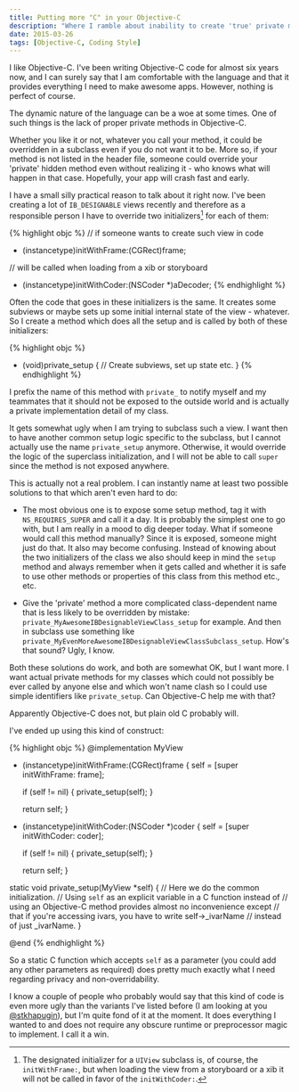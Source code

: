 ```yaml
---
title: Putting more "C" in your Objective-C
description: "Where I ramble about inability to create 'true' private methods for Objective-C classes."
date: 2015-03-26
tags: [Objective-C, Coding Style]
---
```

I like Objective-C. I've been writing Objective-C code for almost six years now, and I can surely say that I am comfortable with the language and that it provides everything I need to make awesome apps. However, nothing is perfect of course.

The dynamic nature of the language can be a woe at some times. One of such things is the lack of proper private methods in Objective-C.
<!--more-->

Whether you like it or not, whatever you call your method, it could
be overridden in a subclass even if you do not want it to be. More so, if your method is not listed in the header file, someone could override your 'private' hidden method even without realizing it - who knows what will happen in that case. Hopefully, your app will crash fast and early.

I have a small silly practical reason to talk about it right now. I've been creating a lot of `IB_DESIGNABLE` views recently and therefore as a responsible person I have to override two initializers[^1] for each of them:

[^1]: The designated initializer for a `UIView` subclass is, of course, the `initWithFrame:`, but when loading the view from a storyboard or a xib it will not be called in favor of the `initWithCoder:`.

{% highlight objc %}
// if someone wants to create such view in code
- (instancetype)initWithFrame:(CGRect)frame;

// will be called when loading from a xib or storyboard
- (instancetype)initWithCoder:(NSCoder *)aDecoder;
{% endhighlight %}

Often the code that goes in these initializers is the same. It creates some subviews or maybe sets up some initial internal state of the view - whatever. So I create a method which does all the setup and is called by both of these initializers:

{% highlight objc %}
- (void)private_setup
{
    // Create subviews, set up state etc.
}
{% endhighlight %}

I prefix the name of this method with `private_` to notify myself and my teammates that it should not be exposed to the outside world and is actually a private implementation detail of my class.

It gets somewhat ugly when I am trying to subclass such a view. I want then to have another common setup logic specific to the subclass, but I cannot actually use the name `private_setup` anymore. Otherwise, it would override the logic of the superclass initialization, and I will not be able to call `super` since the method is not exposed anywhere.

This is actually not a real problem. I can instantly name at least two possible solutions to that which aren't even hard to do:

- The most obvious one is to expose some setup method, tag it with `NS_REQUIRES_SUPER` and call it a day. It is probably the simplest one to go with, but I am really in a mood to dig deeper today. What if someone would call this method manually? Since it is exposed, someone might just do that. It also may become confusing. Instead of knowing about the two initializers of the class we also should keep in mind the `setup` method and always remember when it gets called and whether it is safe to use other methods or properties of this class from this method etc., etc.

- Give the 'private' method a more complicated class-dependent name that is less likely to be overridden by mistake: `private_MyAwesomeIBDesignableViewClass_setup` for example. And then in subclass use something like `private_MyEvenMoreAwesomeIBDesignableViewClassSubclass_setup`. How's that sound? Ugly, I know.

Both these solutions do work, and both are somewhat OK, but I want more. I want actual private methods for my classes which could not possibly be ever called by anyone else and which won't name clash so I could use simple identifiers like `private_setup`. Can Objective-C help me with that?

Apparently Objective-C does not, but plain old C probably will.

I've ended up using this kind of construct:

{% highlight objc %}
@implementation MyView

- (instancetype)initWithFrame:(CGRect)frame
{
    self = [super initWithFrame: frame];

    if (self != nil) {
        private_setup(self);
    }

    return self;
}


- (instancetype)initWithCoder:(NSCoder *)coder
{
    self = [super initWithCoder: coder];

    if (self != nil) {
        private_setup(self);
    }

    return self;
}

static void private_setup(MyView *self)
{
    // Here we do the common initialization.
    // Using `self` as an explicit variable in a C function instead of
    // using an Objective-C method provides almost no inconvenience except
    // that if you're accessing ivars, you have to write self->_ivarName
    // instead of just _ivarName.
}

@end
{% endhighlight %}

So a static C function which accepts `self` as a parameter (you could add any other parameters as required) does pretty much exactly what I need regarding privacy and non-overridability.

I know a couple of people who probably would say that this kind of code is even more ugly than the variants I've listed before (I am looking at you [@stkhapugin](http://twitter.com/stkhapugin)), but I'm quite fond of it at the moment. It does everything I wanted to and does not require any obscure runtime or preprocessor magic to implement. I call it a win.
